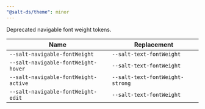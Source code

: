 ```yaml
---
"@salt-ds/theme": minor
---
```


Deprecated navigable font weight tokens.

| Name                                 | Replacement                     |
| ------------------------------------ | ------------------------------- |
| `--salt-navigable-fontWeight`        | `--salt-text-fontWeight`        |
| `--salt-navigable-fontWeight-hover`  | `--salt-text-fontWeight`        |
| `--salt-navigable-fontWeight-active` | `--salt-text-fontWeight-strong` |
| `--salt-navigable-fontWeight-edit`   | `--salt-text-fontWeight`        |
